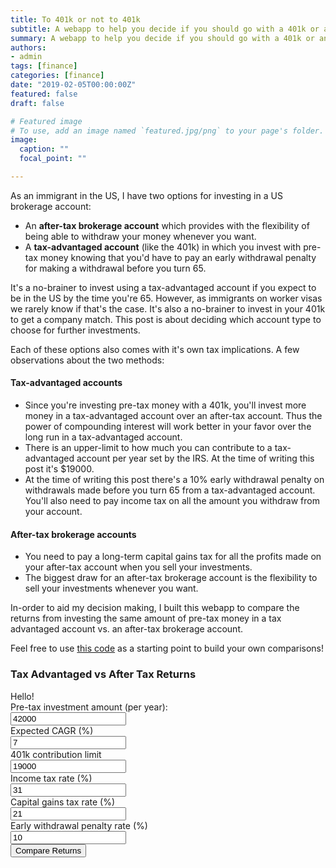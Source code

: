 ```yaml
---
title: To 401k or not to 401k 
subtitle: A webapp to help you decide if you should go with a 401k or an after-tax brokerage account.
summary: A webapp to help you decide if you should go with a 401k or an after-tax brokerage account.
authors:
- admin
tags: [finance]
categories: [finance]
date: "2019-02-05T00:00:00Z"
featured: false
draft: false

# Featured image
# To use, add an image named `featured.jpg/png` to your page's folder. 
image:
  caption: ""
  focal_point: ""

---
```


As an immigrant in the US, I have two options for investing in a US brokerage account:

* An **after-tax brokerage account** which provides with the flexibility of being able to withdraw your money whenever you want.
* A **tax-advantaged account** (like the 401k) in which you invest with pre-tax money knowing that you'd have to pay an early withdrawal penalty for making a withdrawal before you turn 65.  

It's a no-brainer to invest using a tax-advantaged account if you expect to be in the US by the time you're 65. However, as immigrants on worker visas we rarely know if that's the case. It's also a no-brainer to invest in your 401k to get a company match. This post is about deciding which account type to choose for further investments.


Each of these options also comes with it's own tax implications. A few observations about the two methods: 

#### Tax-advantaged accounts
* Since you're investing pre-tax money with a 401k, you'll invest more money in a tax-advantaged account over an after-tax account. Thus the power of compounding interest will work better in your favor over the long run in a tax-advantaged account.
* There is an upper-limit to how much you can contribute to a tax-advantaged account per year set by the IRS. At the time of writing this post it's $19000. 
* At the time of writing this post there's a 10% early withdrawal penalty on withdrawals made before you turn 65 from a tax-advantaged account. You'll also need to pay income tax on all the amount you withdraw from your account.

#### After-tax brokerage accounts
* You need to pay a long-term capital gains tax for all the profits made on your after-tax account when you sell your investments.
* The biggest draw for an after-tax brokerage account is the flexibility to sell your investments whenever you want. 

In-order to aid my decision making, I built this webapp to compare the returns from investing the same amount of pre-tax money in a tax advantaged account vs. an after-tax brokerage account.

Feel free to use [this code](https://github.com/earankyk/401k_helper) as a starting point to build your own comparisons!

### Tax Advantaged vs After Tax Returns
<html>
Hello!
</html>
<html lang="ja">
<head>
  <meta charset="UTF-8">
  <title>Tax Advantaged vs After Tax Returns</title>
  <script src="https://cdnjs.cloudflare.com/ajax/libs/Chart.js/2.3.0/Chart.min.js"></script>
  <link rel="stylesheet" type="text/css" href="style.css">
</head>
<body onload="displayBarChart();">
  <div class="form-inline">
    <form>
      <label for="pre_tax_amount">Pre-tax investment amount (per year):</label><br>
      <input value=42000 id="pre_tax_amount"><br>
      <label for="expected_cagr">Expected CAGR (%)</label><br>
      <input type="text" id="expected_cagr" value=7><br>
      <label for="contribution_limit">401k contribution limit</label><br>
      <input type="text" id="contribution_limit" value=19000><br>
      <label for="total_income_tax_rate">Income tax rate (%)</label><br>
      <input type="text" id="total_income_tax_rate" value=31><br>
      <label for="total_capital_gains_rate">Capital gains tax rate (%)</label><br>
      <input type="text" id="total_capital_gains_rate" value=21><br>
      <label for="early_withdrawal_penalty_rate">Early withdrawal penalty rate (%)</label><br>
      <input type="text" id="early_withdrawal_penalty_rate" value=10><br>
      <input type="button" value="Compare Returns" onclick="displayBarChart()">
    </form>
  </div>
  <div class="box">
    <canvas id="barChart" height="450" width="800"></canvas>
  </div>
  <script src="script.js"></script>
</body>
</html>